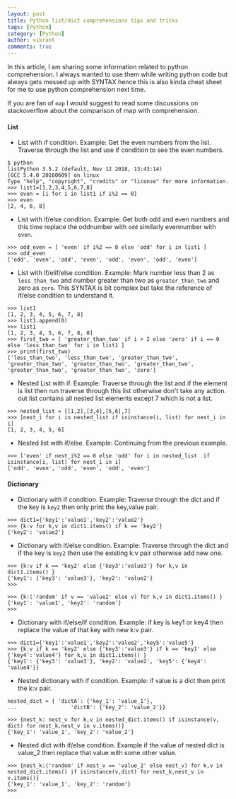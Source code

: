 ```yaml
---
layout: post
title: Python list/dict comprehensions tips and tricks
tags: [Python]
category: [Python]
author: vikrant
comments: true
--- 
```



In this article, I am sharing some information related to python comprehension. I always wanted to use them while writing python code but always gets messed up with SYNTAX hence this is also kinda cheat sheet for me to use python comprehension next time. 

If you are fan of `map` I would suggest to read some discussions on stackoverflow about the comparison of map with comprehension.

#### List

- List with if condition. Example: Get the even numbers from the list. Traverse through the list and use if condition to see the even numbers. 

```
$ python
listPython 3.5.2 (default, Nov 12 2018, 13:43:14) 
[GCC 5.4.0 20160609] on linux
Type "help", "copyright", "credits" or "license" for more information.
>>> list1=[1,2,3,4,5,6,7,8]
>>> even = [i for i in list1 if i%2 == 0]
>>> even
[2, 4, 6, 8]
```

- List with if/else condition. Example: Get both odd and even numbers and this time replace the oddnumber with `odd` similarly evennumber with `even`.

```
>>> odd_even = [ 'even' if i%2 == 0 else 'odd' for i in list1 ]
>>> odd_even
['odd', 'even', 'odd', 'even', 'odd', 'even', 'odd', 'even']
```

- List with if/elif/else condition. Example: Mark number less than 2 as `less_than_two` and number greater than two as `greater_than_two` and zero as `zero`. This SYNTAX is bit complex but take the reference of if/else condition to understand it. 

```
>>> list1
[1, 2, 3, 4, 5, 6, 7, 8]
>>> list1.append(0)
>>> list1
[1, 2, 3, 4, 5, 6, 7, 8, 0]
>>> first_two = [ 'greater_than_two' if i > 2 else 'zero' if i == 0 else 'less_than_two' for i in list1 ]
>>> print(first_two)
['less_than_two', 'less_than_two', 'greater_than_two', 'greater_than_two', 'greater_than_two', 'greater_than_two', 'greater_than_two', 'greater_than_two', 'zero']
```

- Nested List with if. Example: Traverse  through the list and if the element is list then run traverse through this list otherwise don't take any action. out list contains all nested list elements except 7 which is not a list. 

```
>>> nested_list = [[1,2],[3,4],[5,6],7]
>>> [nest_i for i in nested_list if isinstance(i, list) for nest_i in i]
[1, 2, 3, 4, 5, 6]
```

- Nested list with if/else. Example: Continuing from the previous example. 

```
>>> ['even' if nest_i%2 == 0 else 'odd' for i in nested_list  if isinstance(i, list) for nest_i in i]
['odd', 'even', 'odd', 'even', 'odd', 'even']
```

#### Dictionary

- Dictionary with if condition. Example: Traverse through the dict and if the key is `key2` then only print the key,value pair. 

```
>>> dict1={'key1':'value1','key2':'value2'}
>>> {k:v for k,v in dict1.items() if k == 'key2'}
{'key2': 'value2'}
```

- Dictionary with if/else condition. Example: Traverse through the dict and if the key is `key2` then use the existing k:v pair otherwise add new one. 

```
>>> {k:v if k == 'key2' else {'key3':'value3'} for k,v in dict1.items() }
{'key1': {'key3': 'value3'}, 'key2': 'value2'}
>>> 

>>> {k:('random' if v == 'value2' else v) for k,v in dict1.items() }
{'key1': 'value1', 'key2': 'random'}
>>> 
```

- Dictionary with if/else/if condition. Example: if key is key1 or key4  then replace the value of that key with new k:v pair.

```
>>> dict1={'key1':'value1','key2':'value2','key5':'value5'}
>>> {k:v if k == 'key2' else {'key3':'value3'} if k == 'key1' else {'key4':'value4'} for k,v in dict1.items() }
{'key1': {'key3': 'value3'}, 'key2': 'value2', 'key5': {'key4': 'value4'}}
```

- Nested dictionary with if condition. Example: if value is a dict then print the k:v pair. 

```
nested_dict = { 'dictA': {'key_1': 'value_1'},
...                 'dictB': {'key_2': 'value_2'}}

>>> {nest_k: nest_v for k,v in nested_dict.items() if isinstance(v, dict) for nest_k,nest_v in v.items()}
{'key_1': 'value_1', 'key_2': 'value_2'}
```

- Nested dict with if/else condition. Example if the value of nested  dict is value_2 then replace that value with some other value.

```
>>> {nest_k:('random' if nest_v == 'value_2' else nest_v) for k,v in nested_dict.items() if isinstance(v,dict) for nest_k,nest_v in v.items()}
{'key_1': 'value_1', 'key_2': 'random'}
>>> 
```